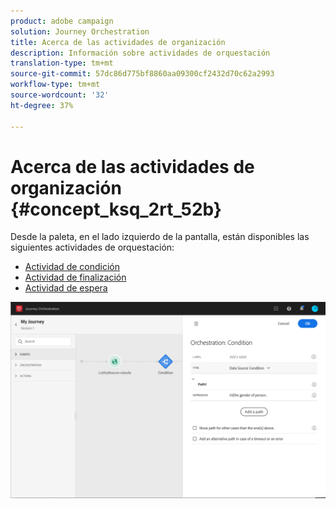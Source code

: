 ```yaml
---
product: adobe campaign
solution: Journey Orchestration
title: Acerca de las actividades de organización
description: Información sobre actividades de orquestación
translation-type: tm+mt
source-git-commit: 57dc86d775bf8860aa09300cf2432d70c62a2993
workflow-type: tm+mt
source-wordcount: '32'
ht-degree: 37%

---
```



# Acerca de las actividades de organización {#concept_ksq_2rt_52b}

Desde la paleta, en el lado izquierdo de la pantalla, están disponibles las siguientes actividades de orquestación:

* [Actividad de condición](../building-journeys/condition-activity.md)
* [Actividad de finalización](../building-journeys/end-activity.md)
* [Actividad de espera](../building-journeys/wait-activity.md)

![](../assets/journey49.png)
